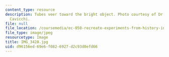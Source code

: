 ```yaml
---
content_type: resource
description: Tubes veer toward the bright object. Photo courtesy of Dr. Elizabeth
  Cavicchi.
file: null
file_location: /coursemedia/ec-050-recreate-experiments-from-history-inform-the-future-from-the-past-galileo-january-iap-2010/d96156ed69e6f0826927d2c93d0efd66_IMG_3428.jpg
file_type: image/jpeg
resourcetype: Image
title: IMG_3428.jpg
uid: d96156ed-69e6-f082-6927-d2c93d0efd66
---
```

